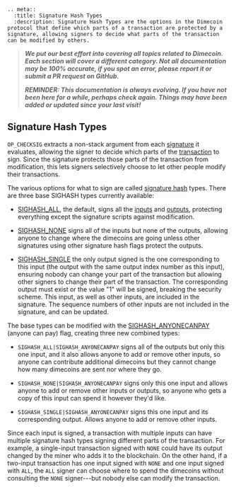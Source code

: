 ```{eval-rst}
.. meta::
  :title: Signature Hash Types
  :description: Signature Hash Types are the options in the Dimecoin protocol that define which parts of a transaction are protected by a signature, allowing signers to decide what parts of the transaction can be modified by others.
```

> ***We put our best effort into covering all topics related to Dimecoin. Each section will cover a different category. Not all documentation may be 100% accurate, if you spot an error, please report it or submit a PR request on GitHub.***
>
> ***REMINDER: This documentation is always evolving. If you have not been here for a while, perhaps check again. Things may have been added or updated since your last visit!***

## Signature Hash Types

`OP_CHECKSIG` extracts a non-stack argument from each [signature](../resources/glossary.md#signature) it evaluates, allowing the signer to decide which parts of the [transaction](../resources/glossary.md#transaction) to sign. Since the signature protects those parts of the transaction from modification, this lets signers selectively choose to let other people modify their transactions.

The various options for what to sign are called [signature hash](../resources/glossary.md#signature-hash) types. There are three base SIGHASH types currently available:

* [SIGHASH_ALL](../resources/glossary.md#sighash_all), the default, signs all the [inputs](../resources/glossary.md#input) and [outputs](../resources/glossary.md#output), protecting everything except the signature scripts against modification.

* [SIGHASH_NONE](../resources/glossary.md#sighash_none) signs all of the inputs but none of the outputs, allowing anyone to change where the dimecoins are going unless other signatures using other signature hash flags protect the outputs.

* [SIGHASH_SINGLE](../resources/glossary.md#sighash_single) the only output signed is the one corresponding to this input (the output with the same output index number as this input), ensuring nobody can change your part of the transaction but allowing other signers to change their part of the transaction. The corresponding output must exist or the value "1" will be signed, breaking the security scheme. This input, as well as other inputs, are included in the signature. The sequence numbers of other inputs are not included in the signature, and can be updated.

The base types can be modified with the [SIGHASH_ANYONECANPAY](../resources/glossary.md#sighash_anyonecanpay) (anyone can pay) flag, creating three new combined types:

* `SIGHASH_ALL|SIGHASH_ANYONECANPAY` signs all of the outputs but only this one input, and it also allows anyone to add or remove other inputs, so anyone can contribute additional dimecoins but they cannot change how many dimecoins are sent nor where they go.

* `SIGHASH_NONE|SIGHASH_ANYONECANPAY` signs only this one input and allows anyone to add or remove other inputs or outputs, so anyone who gets a copy of this input can spend it however they'd like.

* `SIGHASH_SINGLE|SIGHASH_ANYONECANPAY` signs this one input and its corresponding output. Allows anyone to add or remove other inputs.

Since each input is signed, a transaction with multiple inputs can have multiple signature hash types signing different parts of the transaction. For example, a single-input transaction signed with `NONE` could have its output changed by the miner who adds it to the blockchain. On the other hand, if a two-input transaction has one input signed with `NONE` and one input signed with `ALL`, the `ALL` signer can choose where to spend the dimecoins without consulting the `NONE` signer---but nobody else can modify the transaction.
